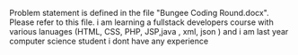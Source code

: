 Problem statement is defined in the file "Bungee Coding Round.docx". Please refer to this file. 
i am learning a fullstack developers course with various lanuages
(HTML, CSS, PHP, JSP,java , xml, json )
and i am last year computer science student 
i dont have any experience
